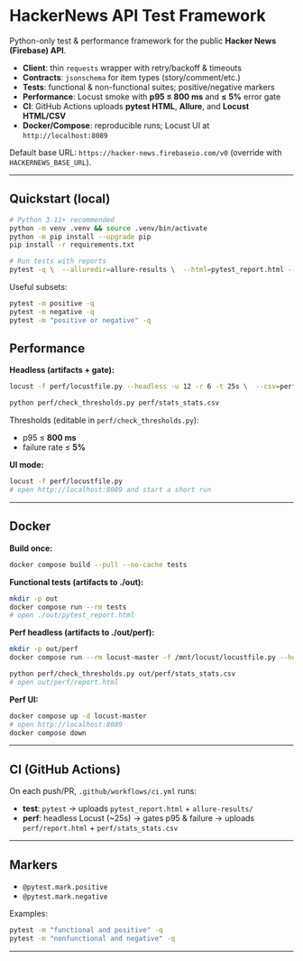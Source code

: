 # HackerNews API Test Framework

Python-only test & performance framework for the public **Hacker News (Firebase) API**.

- **Client**: thin `requests` wrapper with retry/backoff & timeouts
- **Contracts**: `jsonschema` for item types (story/comment/etc.)
- **Tests**: functional & non-functional suites; positive/negative markers
- **Performance**: Locust smoke with **p95 ≤ 800 ms** and **≤ 5%** error gate
- **CI**: GitHub Actions uploads **pytest HTML**, **Allure**, and **Locust HTML/CSV**
- **Docker/Compose**: reproducible runs; Locust UI at `http://localhost:8089`

Default base URL: `https://hacker-news.firebaseio.com/v0` (override with `HACKERNEWS_BASE_URL`).

---

## Quickstart (local)

```bash
# Python 3.11+ recommended
python -m venv .venv && source .venv/bin/activate
python -m pip install --upgrade pip
pip install -r requirements.txt

# Run tests with reports
pytest -q \  --alluredir=allure-results \  --html=pytest_report.html --self-contained-html
```

Useful subsets:
```bash
pytest -m positive -q
pytest -m negative -q
pytest -m "positive or negative" -q
```

## Performance

**Headless (artifacts + gate):**
```bash
locust -f perf/locustfile.py --headless -u 12 -r 6 -t 25s \  --csv=perf/stats --html perf/report.html

python perf/check_thresholds.py perf/stats_stats.csv
```
Thresholds (editable in `perf/check_thresholds.py`):
- p95 ≤ **800 ms**
- failure rate ≤ **5%**

**UI mode:**
```bash
locust -f perf/locustfile.py
# open http://localhost:8089 and start a short run
```

---

## Docker

**Build once:**
```bash
docker compose build --pull --no-cache tests
```

**Functional tests (artifacts to ./out):**
```bash
mkdir -p out
docker compose run --rm tests
# open ./out/pytest_report.html
```

**Perf headless (artifacts to ./out/perf):**
```bash
mkdir -p out/perf
docker compose run --rm locust-master -f /mnt/locust/locustfile.py --headless -u 12 -r 6 -t 25s --csv=/mnt/perf/stats --html /mnt/perf/report.html

python perf/check_thresholds.py out/perf/stats_stats.csv
# open out/perf/report.html
```

**Perf UI:**
```bash
docker compose up -d locust-master
# open http://localhost:8089
docker compose down
```


---

## CI (GitHub Actions)

On each push/PR, `.github/workflows/ci.yml` runs:
- **test**: `pytest` → uploads `pytest_report.html` + `allure-results/`
- **perf**: headless Locust (~25s) → gates p95 & failure → uploads `perf/report.html` + `perf/stats_stats.csv`


---

## Markers
- `@pytest.mark.positive`
- `@pytest.mark.negative`

Examples:
```bash
pytest -m "functional and positive" -q
pytest -m "nonfunctional and negative" -q
```

---

